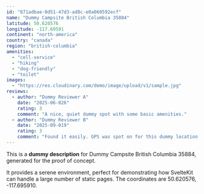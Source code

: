 ```yaml
---
id: "871adbae-0d51-47d3-ad8c-e0a060592ecf"
name: "Dummy Campsite British Columbia 35884"
latitude: 50.620576
longitude: -117.69591
continent: "north-america"
country: "canada"
region: "british-columbia"
amenities:
  - "cell-service"
  - "hiking"
  - "dog-friendly"
  - "toilet"
images:
  - "https://res.cloudinary.com/demo/image/upload/v1/sample.jpg"
reviews:
  - author: "Dummy Reviewer A"
    date: "2025-06-026"
    rating: 3
    comment: "A nice, quiet dummy spot with some basic amenities."
  - author: "Dummy Reviewer B"
    date: "2025-09-019"
    rating: 3
    comment: "Found it easily. GPS was spot on for this dummy location."
---
```


This is a **dummy description** for Dummy Campsite British Columbia 35884, generated for the proof of concept.

It provides a serene environment, perfect for demonstrating how SvelteKit can handle a large number of static pages. The coordinates are 50.620576, -117.695910.
